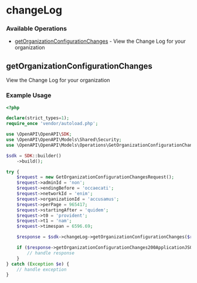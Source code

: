 # changeLog

### Available Operations

* [getOrganizationConfigurationChanges](#getorganizationconfigurationchanges) - View the Change Log for your organization

## getOrganizationConfigurationChanges

View the Change Log for your organization

### Example Usage

```php
<?php

declare(strict_types=1);
require_once 'vendor/autoload.php';

use \OpenAPI\OpenAPI\SDK;
use \OpenAPI\OpenAPI\Models\Shared\Security;
use \OpenAPI\OpenAPI\Models\Operations\GetOrganizationConfigurationChangesRequest;

$sdk = SDK::builder()
    ->build();

try {
    $request = new GetOrganizationConfigurationChangesRequest();
    $request->adminId = 'non';
    $request->endingBefore = 'occaecati';
    $request->networkId = 'enim';
    $request->organizationId = 'accusamus';
    $request->perPage = 965417;
    $request->startingAfter = 'quidem';
    $request->t0 = 'provident';
    $request->t1 = 'nam';
    $request->timespan = 6596.69;

    $response = $sdk->changeLog->getOrganizationConfigurationChanges($request);

    if ($response->getOrganizationConfigurationChanges200ApplicationJSONObjects !== null) {
        // handle response
    }
} catch (Exception $e) {
    // handle exception
}
```

